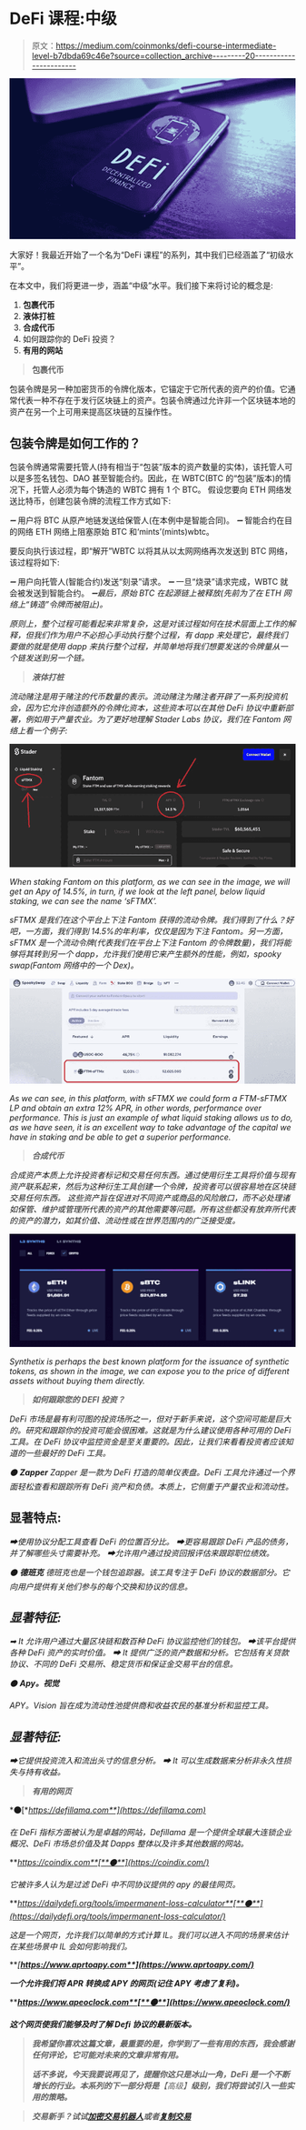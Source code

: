 # DeFi 课程:中级

> 原文：<https://medium.com/coinmonks/defi-course-intermediate-level-b7dbda69c46e?source=collection_archive---------20----------------------->

![](img/bc655d72a1e23f449140027ec5124ed7.png)

大家好！我最近开始了一个名为“DeFi 课程”的系列，其中我们已经涵盖了“初级水平”。

在本文中，我们将更进一步，涵盖“中级”水平。我们接下来将讨论的概念是:

1.  **包裹代币**
2.  **液体打桩**
3.  **合成代币**
4.  如何跟踪你的 DeFi 投资？
5.  **有用的网站**

> **包裹代币**

包装令牌是另一种加密货币的令牌化版本，它锚定于它所代表的资产的价值。它通常代表一种不存在于发行区块链上的资产。包装令牌通过允许非一个区块链本地的资产在另一个上可用来提高区块链的互操作性。

## 包装令牌是如何工作的？

包装令牌通常需要托管人(持有相当于“包装”版本的资产数量的实体)，该托管人可以是多签名钱包、DAO 甚至智能合约。因此，在 WBTC(BTC 的“包装”版本)的情况下，托管人必须为每个铸造的 WBTC 拥有 1 个 BTC。
假设您要向 ETH 网络发送比特币，创建包装令牌的流程工作方式如下:

*➖* 用户将 BTC 从原产地链发送给保管人(在本例中是智能合同)。
*➖* 智能合约在目的网络 ETH 网络上阻塞原始 BTC 和‘mints’(mints)wbtc。

要反向执行该过程，即“解开”WBTC 以将其从以太网网络再次发送到 BTC 网络，该过程将如下:

*➖* 用户向托管人(智能合约)发送“刻录”请求。
*➖* 一旦“烧录”请求完成，WBTC 就会被发送到智能合约。
*➖最后，原始 BTC 在起源链上被释放(先前为了在 ETH 网络上“铸造”令牌而被阻止)。*

*原则上，整个过程可能看起来非常复杂，这是对该过程如何在技术层面上工作的解释，但我们作为用户不必担心手动执行整个过程，有 dapp 来处理它，最终我们要做的就是使用 dapp 来执行整个过程，并简单地将我们想要发送的令牌量从一个链发送到另一个链。*

> ***液体打桩***

*流动赌注是用于赌注的代币数量的表示。流动赌注为赌注者开辟了一系列投资机会，因为它允许创造额外的令牌化资本，这些资本可以在其他 DeFi 协议中重新部署，例如用于产量农业。为了更好地理解 Stader Labs 协议，我们在 Fantom 网络上看一个例子:*

*![](img/548c0d1e2d51b0633325225406c6dc34.png)*

*When staking Fantom on this platform, as we can see in the image, we will get an Apy of 14.5%, in turn, if we look at the left panel, below liquid staking, we can see the name ‘sFTMX’.*

*sFTMX 是我们在这个平台上下注 Fantom 获得的流动令牌。我们得到了什么？好吧，一方面，我们得到 14.5%的年利率，仅仅是因为下注 Fantom。另一方面，sFTMX 是一个流动令牌(代表我们在平台上下注 Fantom 的令牌数量)，我们将能够将其转到另一个 dapp，允许我们使用它来产生额外的性能，例如，spooky swap(Fantom 网络中的一个 Dex)。*

*![](img/9d3eb344c44e9f7dd62d654fcee5958c.png)*

*As we can see, in this platform, with sFTMX we could form a FTM-sFTMX LP and obtain an extra 12% APR, in other words, performance over performance. This is just an example of what liquid staking allows us to do, as we have seen, it is an excellent way to take advantage of the capital we have in staking and be able to get a superior performance.*

> ***合成代币***

*合成资产本质上允许投资者标记和交易任何东西。通过使用衍生工具将价值与现有资产联系起来，然后为这种衍生工具创建一个令牌，投资者可以很容易地在区块链交易任何东西。
这些资产旨在促进对不同资产或商品的风险敞口，而不必处理诸如保管、维护或管理所代表的资产的其他需要等问题。所有这些都没有放弃所代表的资产的潜力，如其价值、流动性或在世界范围内的广泛接受度。*

*![](img/07f6b523cf014322071d4c1bd1761add.png)*

*Synthetix is perhaps the best known platform for the issuance of synthetic tokens, as shown in the image, we can expose you to the price of different assets without buying them directly.*

> ***如何跟踪您的 DEFI 投资？***

*DeFi 市场是最有利可图的投资场所之一，但对于新手来说，这个空间可能是巨大的。研究和跟踪你的投资可能会很困难。这就是为什么建议使用各种可用的 DeFi 工具。在 DeFi 协议中监控资金是至关重要的。因此，让我们来看看投资者应该知道的一些最好的 DeFi 工具。*

*⚫ **Zapper**
Zapper 是一款为 DeFi 打造的简单仪表盘。DeFi 工具允许通过一个界面轻松查看和跟踪所有 DeFi 资产和负债。本质上，它侧重于产量农业和流动性。*

## **显著特点:**

*➡使用协议分配工具查看 DeFi 的位置百分比。
➡更容易跟踪 DeFi 产品的债务，并了解哪些头寸需要补充。
➡允许用户通过投资回报评估来跟踪职位绩效。*

*⚫ **德班克**
德班克也是一个钱包追踪器。该工具专注于 DeFi 协议的数据部分。它向用户提供有关他们参与的每个交换和协议的信息。*

## *显著特征:*

*➡ It 允许用户通过大量区块链和数百种 DeFi 协议监控他们的钱包。
➡该平台提供各种 DeFi 资产的实时价值。
➡ It 提供广泛的资产数据和分析。它包括有关贷款协议、不同的 DeFi 交易所、稳定货币和保证金交易平台的信息。*

*⚫ **Apy。视觉***

*APY。Vision 旨在成为流动性池提供商和收益农民的基准分析和监控工具。*

## *显著特征:*

*➡它提供投资流入和流出头寸的信息分析。
➡ It 可以生成数据来分析非永久性损失与持有收益。*

> ***有用的网页***

***⚫**[**https://defillama.com**](https://defillama.com)*

*在 DeFi 指标方面被认为是卓越的网站，Defillama 是一个提供全球最大连锁企业概况、DeFi 市场总价值及其 Dapps 整体以及许多其他数据的网站。*

***https://coindix.com**[**⚫**](https://coindix.com/)*

*它被许多人认为是过滤 DeFi 中不同协议提供的 apy 的最佳网页。*

***https://dailydefi.org/tools/impermanent-loss-calculator**[**⚫**](https://dailydefi.org/tools/impermanent-loss-calculator/)*

*这是一个网页，允许我们以简单的方式计算 IL。我们可以进入不同的场景来估计在某些场景中 IL 会如何影响我们。*

***[**https://www.aprtoapy.com**](https://www.aprtoapy.com/)***

***一个允许我们将 APR 转换成 APY 的网页(记住 APY 考虑了复利)。***

*****https://www.apeoclock.com**[**⚫**](https://www.apeoclock.com/)***

***这个网页使我们能够及时了解 Defi 协议的最新版本。***

> ***我希望你喜欢这篇文章，最重要的是，你学到了一些有用的东西，我会感谢任何评论，它可能对未来的文章非常有用。***
> 
> ***话不多说，今天我要说再见了，提醒你这只是冰山一角，DeFi 是一个不断增长的行业。本系列的下一部分将是**【高级】**级别，我们将尝试引入一些实用的策略。***

> ***交易新手？试试[加密交易机器人](/coinmonks/crypto-trading-bot-c2ffce8acb2a)或者[复制交易](/coinmonks/top-10-crypto-copy-trading-platforms-for-beginners-d0c37c7d698c)***